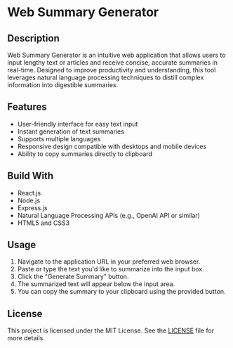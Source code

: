 # Web Summary Generator

## Description
Web Summary Generator is an intuitive web application that allows users to input lengthy text or articles and receive concise, accurate summaries in real-time. Designed to improve productivity and understanding, this tool leverages natural language processing techniques to distill complex information into digestible summaries.

## Features
- User-friendly interface for easy text input
- Instant generation of text summaries
- Supports multiple languages
- Responsive design compatible with desktops and mobile devices
- Ability to copy summaries directly to clipboard

## Build With
- React.js
- Node.js
- Express.js
- Natural Language Processing APIs (e.g., OpenAI API or similar)
- HTML5 and CSS3

## Usage
1. Navigate to the application URL in your preferred web browser.
2. Paste or type the text you'd like to summarize into the input box.
3. Click the "Generate Summary" button.
4. The summarized text will appear below the input area.
5. You can copy the summary to your clipboard using the provided button.

## License
This project is licensed under the MIT License. See the [LICENSE](LICENSE) file for more details.